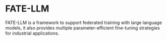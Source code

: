 # FATE-LLM
FATE-LLM is a framework to support federated training with large language models, it also provides multiple parameter-efficient fine-tuning strategies for industrial applications.

